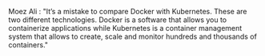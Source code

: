  Moez Ali : "It’s a mistake to compare Docker with Kubernetes. 
These are two different technologies.
Docker is a software that allows you to containerize applications while Kubernetes is a container management system that allows to create, scale and monitor hundreds and thousands of containers." 

